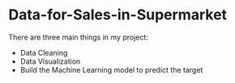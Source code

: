 # Data-for-Sales-in-Supermarket
There are three main things in my project:
+ Data Cleaning 
+ Data Visualization
+ Build the Machine Learning model to predict the target 
